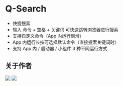 # Q-Search

- 快捷搜索
- 输入 命令 + 空格 + 关键词 可快速跳转浏览器进行搜索
- 支持自定义命令（App 内运行侧滑）
- App 内运行长按可选择默认命令（直接搜索关键词时）
- 支持 App 内 / 启动器 / 小组件 3 种不同运行方式
  

## 关于作者
[![](https://img.shields.io/badge/GitHub-Neurogram--R-brightgreen.svg?logo=GitHub&logoColor=white)](https://github.com/Neurogram-R)  [![](https://img.shields.io/badge/Telegram-@Neurogram-1A92D2.svg?logo=Telegram&logoColor=white)](https://t.me/Neurogram)
